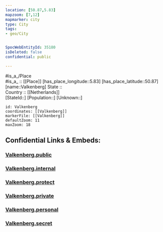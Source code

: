 ```yaml
---
location: [50.87,5.83] 
mapzoom: [7,12] 
mapmarker: city 
type: City
tags:
- geo/City


SpocWebEntityId: 35180
isDeleted: false
confidential: public

---
```

#is_a_/Place  
#is_a_ :: [[Place]] 
[has_place_longitude::5.83] 
[has_place_latitude::50.87] 
[name::Valkenberg] 
State ::  
Country :: [[Netherlands]]  
[StateId::] 
[Population::] 
[Unknown::] 


```leaflet
id: Valkenberg
coordinates: [[Valkenberg]] 
markerFile: [[Valkenberg]] 
defaultZoom: 11 
maxZoom: 18
```


## Confidential Links & Embeds: 

### [Valkenberg.public](/_public/\Earth\Continent\Europe\Europe~West\Netherlands\Provinces~Netherlands\Limburg\CityValkenberg.public.md) 

### [Valkenberg.internal](/_internal/\Earth\Continent\Europe\Europe~West\Netherlands\Provinces~Netherlands\Limburg\CityValkenberg.internal.md) 

### [Valkenberg.protect](/_protect/\Earth\Continent\Europe\Europe~West\Netherlands\Provinces~Netherlands\Limburg\CityValkenberg.protect.md) 

### [Valkenberg.private](/_private/\Earth\Continent\Europe\Europe~West\Netherlands\Provinces~Netherlands\Limburg\CityValkenberg.private.md) 

### [Valkenberg.personal](/_personal/\Earth\Continent\Europe\Europe~West\Netherlands\Provinces~Netherlands\Limburg\CityValkenberg.personal.md) 

### [Valkenberg.secret](/_secret/\Earth\Continent\Europe\Europe~West\Netherlands\Provinces~Netherlands\Limburg\CityValkenberg.secret.md)


